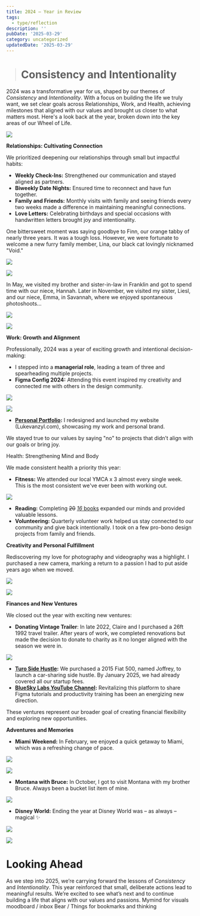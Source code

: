 ```yaml
---
title: 2024 – Year in Review
tags:
  - type/reflection
description: ''
pubDate: '2025-03-29'
category: uncategorized
updatedDate: '2025-03-29'
---
```

 

> # Consistency and Intentionality

2024 was a transformative year for us, shaped by our themes of *Consistency* and *Intentionality*. With a focus on building the life we truly want, we set clear goals across Relationships, Work, and Health, achieving milestones that aligned with our values and brought us closer to what matters most. Here's a look back at the year, broken down into the key areas of our Wheel of Life.

![](2024%20%E2%80%93%20Year%20in%20Review/Image.png)

 **Relationships: Cultivating Connection**

We prioritized deepening our relationships through small but impactful habits:

- **Weekly Check-Ins:** Strengthened our communication and stayed aligned as partners.
- **Biweekly Date Nights:** Ensured time to reconnect and have fun together.
- **Family and Friends:** Monthly visits with family and seeing friends every two weeks made a difference in maintaining meaningful connections.
- **Love Letters:** Celebrating birthdays and special occasions with handwritten letters brought joy and intentionality.

One bittersweet moment was saying goodbye to Finn, our orange tabby of nearly three years. It was a tough loss. However, we were fortunate to welcome a new furry family member, Lina, our black cat lovingly nicknamed "Void."

![](2024%20%E2%80%93%20Year%20in%20Review/Image%20%282%29.png)

![](2024%20%E2%80%93%20Year%20in%20Review/Image%20%283%29.png)

In May, we visited my brother and sister-in-law in Franklin and got to spend time with our niece, Hannah. Later in November, we visited my sister, Liesl, and our niece, Emma, in Savannah, where we enjoyed spontaneous photoshoots...

![](2024%20%E2%80%93%20Year%20in%20Review/Image%20%284%29.png)

![](2024%20%E2%80%93%20Year%20in%20Review/Image%20%285%29.png)

 **Work: Growth and Alignment**

Professionally, 2024 was a year of exciting growth and intentional decision-making:

- I stepped into a **managerial role**, leading a team of three and spearheading multiple projects.
- **Figma Config 2024:** Attending this event inspired my creativity and connected me with others in the design community.

![](2024%20%E2%80%93%20Year%20in%20Review/Image%20%286%29.png)

![](2024%20%E2%80%93%20Year%20in%20Review/Image%20%287%29.png)

- [**Personal Portfolio**](https://lukevanzyl.com/)**:** I redesigned and launched my website (Lukevanzyl.com), showcasing my work and personal brand.

We stayed true to our values by saying "no" to projects that didn’t align with our goals or bring joy.

 Health: Strengthening Mind and Body

We made consistent health a priority this year:

- **Fitness:** We attended our local YMCA x 3 almost every single week. This is the most consistent we've ever been with working out.

![](2024%20%E2%80%93%20Year%20in%20Review/Image%20%288%29.png)

- **Reading:** Completing ~~20~~ [*16* books](https://www.goodreads.com/user/year_in_books/2024/166896422) expanded our minds and provided valuable lessons.
- **Volunteering:** Quarterly volunteer work helped us stay connected to our community and give back intentionally. I took on a few pro-bono design projects from family and friends.

 **Creativity and Personal Fulfillment**

Rediscovering my love for photography and videography was a highlight. I purchased a new camera, marking a return to a passion I had to put aside years ago when we moved.

![](2024%20%E2%80%93%20Year%20in%20Review/Image%20%289%29.png)

![](2024%20%E2%80%93%20Year%20in%20Review/Image%20%2810%29.png)

 **Finances and New Ventures**

We closed out the year with exciting new ventures:

- **Donating Vintage Trailer**: In late 2022, Claire and I purchased a 26ft 1992 travel trailer. After years of work, we completed renovations but made the decision to donate to charity as it no longer aligned with the season we were in.

![](2024%20%E2%80%93%20Year%20in%20Review/Image%20%2811%29.png)

- [**Turo Side Hustle**](https://turo.com/us/en/car-rental/united-states/atlanta-ga/fiat/500/2985688)**:** We purchased a 2015 Fiat 500, named Joffrey, to launch a car-sharing side hustle. By January 2025, we had already covered all our startup fees.
- [**BlueSky Labs YouTube Channel**](https://www.youtube.com/@blueskylabsyt)**:** Revitalizing this platform to share Figma tutorials and productivity training has been an energizing new direction.

These ventures represent our broader goal of creating financial flexibility and exploring new opportunities.

 **Adventures and Memories**

- **Miami Weekend:** In February, we enjoyed a quick getaway to Miami, which was a refreshing change of pace.

![](2024%20%E2%80%93%20Year%20in%20Review/Image%20%2812%29.png)

![](2024%20%E2%80%93%20Year%20in%20Review/Image%20%2813%29.png)

- **Montana with Bruce:** In October, I got to visit Montana with my brother Bruce. Always been a bucket list item of mine.

![](2024%20%E2%80%93%20Year%20in%20Review/Image%20%2814%29.png)

- **Disney World:** Ending the year at Disney World was – as always – magical ✨

![](2024%20%E2%80%93%20Year%20in%20Review/Image%20%2815%29.png)

![](2024%20%E2%80%93%20Year%20in%20Review/Image%20%2816%29.png)

# **Looking Ahead**

As we step into 2025, we’re carrying forward the lessons of *Consistency* and *Intentionality*. This year reinforced that small, deliberate actions lead to meaningful results. We’re excited to see what’s next and to continue building a life that aligns with our values and passions.
Mymind for visuals moodboard / inbox
Bear / Things for bookmarks and thinking
